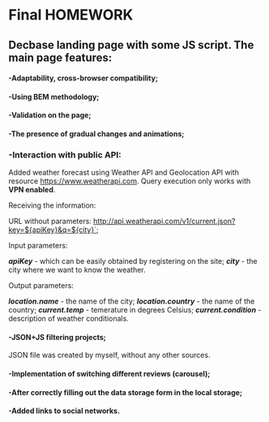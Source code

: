 # Final HOMEWORK
## Decbase landing page with some JS script. The main page features:
#### -Adaptability, cross-browser compatibility;
#### -Using BEM methodology;
#### -Validation on the page;
#### -The presence of gradual changes and animations;
### -Interaction with public API:

Added weather forecast using Weather API and Geolocation API with resource <https://www.weatherapi.com>. 
Query execution only works with **VPN enabled**.

Receiving the information:

URL without parameters: http://api.weatherapi.com/v1/current.json?key=${apiKey}&q=${city}`;

Input parameters:

***apiKey*** - which can be easily obtained by registering on the site;
***city*** - the city where we want to know the weather.

Output parameters:

***location.name*** - the name of the city;
***location.country*** - the name of the country;
***current.temp*** - temerature in  degrees Celsius;
***current.condition*** - description of weather conditionals.

#### -JSON+JS filtering projects;

JSON file was created by myself, without any other sources.

#### -Implementation of switching different reviews (carousel);
#### -After correctly filling out the data storage form in the local storage;
#### -Added links to social networks.

